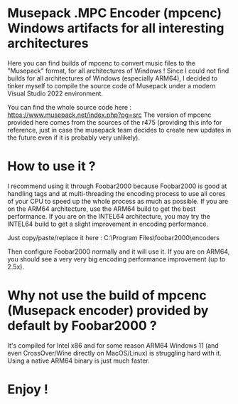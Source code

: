 # Musepack .MPC Encoder (mpcenc) Windows artifacts for all interesting architectures
Here you can find builds of mpcenc to convert music files to the "Musepack" format, for all architectures of Windows !
Since I could not find builds for all architectures of Windows (especially ARM64), I decided to tinker myself to compile the source code of Musepack under a modern Visual Studio 2022 environment.

You can find the whole source code here : https://www.musepack.net/index.php?pg=src
The version of mpcenc provided here comes from the sources of the r475 (providing this info for reference, just in case the musepack team decides to create new updates in the future even if it is probably very unlikely).

# How to use it ?
I recommend using it through Foobar2000 because Foobar2000 is good at handling tags and at multi-threading the encoding process to use all cores of your CPU to speed up the whole process as much as possible.
If you are on the ARM64 architecture, use the ARM64 build to get the best performance.
If you are on the INTEL64 architecture, you may try the INTEL64 build to get a slight improvement in encoding performance.

Just copy/paste/replace it here : C:\Program Files\foobar2000\encoders

Then configure Foobar2000 normally and it will use it. If you are on ARM64, you should see a very very big encoding performance improvement (up to 2.5x).

# Why not use the build of mpcenc (Musepack encoder) provided by default by Foobar2000 ?
It's compiled for Intel x86 and for some reason ARM64 Windows 11 (and even CrossOver/Wine directly on MacOS/Linux) is struggling hard with it. Using a native ARM64 binary is just much faster.

# Enjoy !